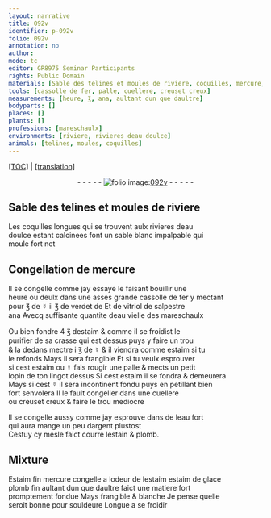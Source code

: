 ```yaml
---
layout: narrative
title: 092v
identifier: p-092v
folio: 092v
annotation: no
author:
mode: tc
editor: GR8975 Seminar Participants
rights: Public Domain
materials: [Sable des telines et moules de riviere, coquilles, mercure, fer, ☿, verdet, vitriol de salpestre, eau vielle des mareschaulx, estaim, crasse, eau fort, argent, estain, plomb, Estaim fin, mercure congelle, estaim de glace, plomb fin, souldeure]
tools: [cassolle de fer, palle, cuellere, creuset creux]
measurements: [heure, ℥, ana, aultant dun que daultre]
bodyparts: []
places: []
plants: []
professions: [mareschaulx]
environments: [riviere, rivieres deau doulce]
animals: [telines, moules, coquilles]
---
```


 <p><a href="{{ site.baseurl }}/diplomatic/">[TOC]</a> | <a href="{{ site.baseurl }}/texts/p-092v_tl/" target="_blank">[translation]</a></p><div class="folio" align="center">- - - - - <a href="http://gallica.bnf.fr/ark:/12148/btv1b10500001g/f190.image" target="_blank"><img src="https://cu-mkp.github.io/2017-workshop-edition/assets/photo-icon.png" alt="folio image: " style="display:inline-block; margin-bottom:-3px;"/>092v</a> - - - - - </div>  
  

## <span class="m">Sable des <span class="al">telines</span> et <span class="al">moules</span> de <span class="env">riviere</span></span>

 
Les <span class="al"><span class="m">coquilles</span></span> longues qui se trouvent aulx <span class="env">rivieres deau<br/> doulce</span> estant calcinees font un sable blanc impalpable qui<br/> moule fort net
 
 
  

## Congellation de <span class="m">mercure</span>

 
Il se congelle co<span class="exp">mm</span>e jay essaye le faisant bouillir une<br/> <span class="ms"><span class="tmp">heure</span></span> ou deulx dans une asses grande <span class="tl">cassolle de <span class="m">fer</span></span> y mecta<span class="exp">n</span>t<br/> pour <span class="ms">℥</span> de <span class="m">☿</span> ii <span class="ms">℥</span> de <span class="m">verdet</span> <span class="del">de</span> Et de <span class="m">vitriol de salpestre</span><br/> <span class="ms">ana</span> Avecq suffisante quantite d<span class="m">eau vielle des <span class="pro">mareschaulx</span></span>
 
Ou bien fondre 4 <span class="ms">℥</span> d<span class="m">estaim</span> & co<span class="exp">mm</span>e il se froidist le<br/> purifier de sa <span class="m">crasse</span> qui est dessus puys y faire un trou<br/> & la dedans mectre i <span class="ms">℥</span> de <span class="m">☿</span> & il viendra co<span class="exp">mm</span>e <span class="m">estaim</span> si tu<br/> le refonds Mays il sera frangible Et si tu veulx esprouver<br/> si cest <span class="m">estaim</span> ou <span class="m">☿</span> fais rougir une <span class="tl">palle</span> & mects un petit<br/> lopin de ton lingot dessus Si cest <span class="m">estaim</span> il se fondra & demeurera<br/> Mays si cest <span class="m">☿</span> il sera incontinent fondu puys en petillant bien<br/> fort senvolera Il le fault congeller dans une <span class="tl">cuellere</span><br/> ou <span class="tl">creuset creux</span> & faire le trou mediocre
 
Il se congelle aussy co<span class="exp">mm</span>e jay esprouve dans de l<span class="m">eau fort</span><br/> qui aura mange un peu d<span class="m">argent</span> plustost<br/> Cestuy cy mesle faict courre l<span class="m">estain</span> & <span class="m">plomb</span>.
 
 
  

## Mixture

 
<span class="m">Estaim fin</span> <span class="m">mercure congelle</span> a lodeur de l<span class="m">estaim</span> <span class="m">estaim de glace</span><br/> <span class="m">plomb fin</span> <span class="ms">aultant dun que daultre</span> faict une matiere fort<br/> promptem<span class="exp">ent</span> fondue Mays frangible & blanche Je pense quelle<br/> seroit bonne pour <span class="m">souldeure</span> Longue a se froidir
 
 
